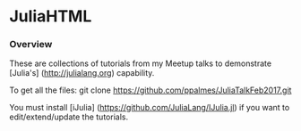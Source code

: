 JuliaHTML
=========

### Overview

These are collections of tutorials from my Meetup talks to demonstrate [Julia's] (http://julialang.org) capability. 

To get all the files: git clone https://github.com/ppalmes/JuliaTalkFeb2017.git

You must install [iJulia] (https://github.com/JuliaLang/IJulia.jl) if you want to edit/extend/update the tutorials.

